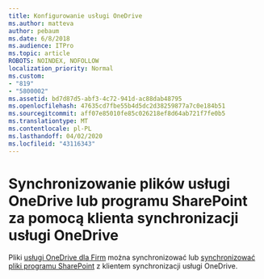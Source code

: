 ```yaml
---
title: Konfigurowanie usługi OneDrive
ms.author: matteva
author: pebaum
ms.date: 6/8/2018
ms.audience: ITPro
ms.topic: article
ROBOTS: NOINDEX, NOFOLLOW
localization_priority: Normal
ms.custom:
- "819"
- "5800002"
ms.assetid: bd7d87d5-abf3-4c72-941d-ac88dab48795
ms.openlocfilehash: 47635cd7fbe55b4d5dc2d38259877a7c0e184b51
ms.sourcegitcommit: aff07e85010fe85c026218ef8d64ab721f7fe0b5
ms.translationtype: MT
ms.contentlocale: pl-PL
ms.lasthandoff: 04/02/2020
ms.locfileid: "43116343"
---
```

# <a name="use-the-onedrive-sync-client-to-sync-onedrive-or-sharepoint-files"></a>Synchronizowanie plików usługi OneDrive lub programu SharePoint za pomocą klienta synchronizacji usługi OneDrive

Pliki [usługi OneDrive dla Firm](https://go.microsoft.com/fwlink/?linkid=533375) można synchronizować lub [synchronizować pliki programu SharePoint](https://go.microsoft.com/fwlink/?linkid=871666) z klientem synchronizacji usługi OneDrive.
  